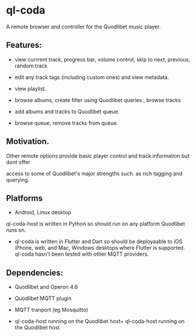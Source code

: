 # ql-coda
A remote browser and controller for the Quodlibet music player. 
## Features:
+ view currrent track, progress bar, volume control, skip to next, previous, random track

+ edit any track tags (including custom ones) and view metadata.

+ view playlist.

+ browse albums, create filter using Quodlibet queries , browse tracks

+ add albums and tracks to Quodlibet queue.

+ browse queue, remove tracks from queue.

## Motivation.

Other remote options provide basic player control and track information but dont offer

access to some of Quodlibet's major strengths such. as rich tagging and querying.

## Platforms

+ Android, Linux desktop 

ql-coda-host is written in Python so should run on any platform Quodlibet runs on.

+ ql-coda is written in Flutter and Dart so should be deployaable to iOS iPhone, web, and Mac, Windows desktops where Flutter is supported. ql-coda hasn't been tested with other MQTT providers.

 
## Dependencies:

 + Quodlibet and Operon 4.6

 + Quodlibet MQTT plugin

 + MQTT tranport (eg Mosquitto)

 + ql-coda-host running on the Quodlibet host+ ql-coda-host running on the Quodlibet host

